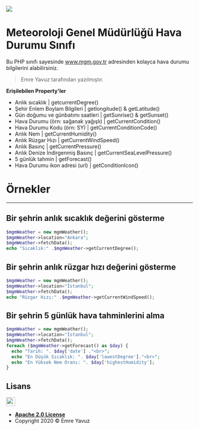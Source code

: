 ![](https://i.ibb.co/8r0K7fW/banner.png)

# Meteoroloji Genel Müdürlüğü Hava Durumu Sınıfı

Bu PHP sınıfı sayesinde www.mgm.gov.tr adresinden kolayca hava durumu bilgilerini alabilirsiniz. 
> Emre Yavuz tarafından yazılmıştır.

**Erişilebilen Property'ler**

- Anlık sıcaklık | getcurrentDegree()
- Şehir Enlem Boylam Bilgileri | getlongitude() & getLatitude()
- Gün doğumu ve günbatımı saatleri | getSunrise() & getSunset()
- Hava Durumu (örn: sağanak yağışlı) | getCurrentCondition()
- Hava Durumu Kodu (örn: SY) | getCurrentConditionCode()
- Anlık Nem | getCurrentHumidity()
- Anlık Rüzgar Hızı | getCurrentWindSpeed()
- Anlık Basınç | getCurrentPressure()
- Anlık Denize İndirgenmiş Basınç | getCurrentSeaLevelPressure()
- 5 günlük tahmin | getForecast()
- Hava Durumu ikon adresi (url) | getConditionIcon()


# Örnekler
---
## Bir şehrin anlık sıcaklık değerini gösterme

```php
$mgmWeather = new mgmWeather();
$mgmWeather->location="Ankara";
$mgmWeather->fetchData();
echo "Sıcaklık:" .$mgmWeather->getCurrentDegree();
```



## Bir şehrin anlık rüzgar hızı değerini gösterme

```php
$mgmWeather = new mgmWeather();
$mgmWeather->location="İstanbul";
$mgmWeather->fetchData();
echo "Rüzgar Hızı:" .$mgmWeather->getCurrentWindSpeed();
```

## Bir şehrin 5 günlük hava tahminlerini alma

```php
$mgmWeather = new mgmWeather();
$mgmWeather->location="İstanbul";
$mgmWeather->fetchData();
foreach ($mgmWeather->getForecast() as $day) {
  echo "Tarih: ". $day['date'] ."<br>";
  echo "En Düşük Sıcaklık: ". $day['lowestDegree']."<br>";
  echo "En Yüksek Nem Oranı: ". $day['highestHumidity'];
}
```

## Lisans

<img src="https://opensource.org/files/osi_keyhole_300X300_90ppi_0.png" height="24" width="24">

- **[Apache 2.0 License](https://www.apache.org/licenses/LICENSE-2.0)**
- Copyright 2020 © Emre Yavuz
